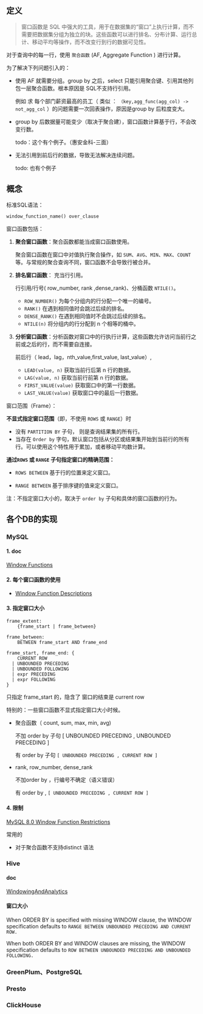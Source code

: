 ## 定义

> 窗口函数是 SQL 中强大的工具，用于在数据集的“窗口”上执行计算，而不需要把数据集分组为独立的块。这些函数可以进行排名、分布计算、运行总计、移动平均等操作，而不改变行到行的数据可见性。



对于查询中的每一行，使用 `聚合函数` (AF, Aggregate Function )  进行计算。

为了解决下列问题引入的：

- 使用 AF 就需要分组。group by 之后，select 只能引用聚合键、引用其他列包一层聚合函数。根本原因是 SQL不支持行引用。

	例如 求 每个部门薪资最高的员工（ 类似 ： `（key,agg_func(agg_col) -> not_agg_col` ）的问题需要一次回表操作，原因是group by 后粒度变大。

- group by 后数据量可能变少（取决于聚合建），窗口函数计算基于行，不会改变行数。

    todo：这个有个例子。（惠安金科-三面）

- 无法引用到前后行的数据，导致无法解决连续问题。

    todo: 也有个例子



## 概念

标准SQL语法：

```sql
window_function_name() over_clause 
```



窗口函数包括：

1. **聚合窗口函数**：聚合函数都能当成窗口函数使用。

   聚合窗口函数在窗口中对值执行聚合操作，如 `SUM`、`AVG`、`MIN`、`MAX`、`COUNT` 等。与常规的聚合查询不同，窗口函数不会导致行被合并。

2. **排名窗口函数**： 充当行引用。

   行引用/行号( row_number, rank ,dense_rank)、分桶函数 `NTILE()`。

   - `ROW_NUMBER()` 为每个分组内的行分配一个唯一的编号。
   - `RANK()` 在遇到相同值时会跳过后续的排名。
   - `DENSE_RANK()` 在遇到相同值时不会跳过后续的排名。
   - `NTILE(n)` 将分组内的行分配到 n 个相等的桶中。

3. **分析窗口函数**：分析函数对窗口中的行执行计算，这些函数允许访问当前行之前或之后的行，而不需要自连接。

   前后行（ lead，lag，nth_value,first_value, last_value）,

   - `LEAD(value, n)` 获取当前行后第 n 行的数据。
   - `LAG(value, n)` 获取当前行前第 n 行的数据。
   - `FIRST_VALUE(value)` 获取窗口中的第一行数据。
   - `LAST_VALUE(value)` 获取窗口中的最后一行数据。

   

窗口范围（Frame）：

**不显式指定窗口范围**（即，不使用 `ROWS` 或 `RANGE`）时

- 没有 `PARTITION BY` 子句， 则是查询结果集的所有行。
- 当存在 `Order by` 字句，默认窗口包括从分区或结果集开始到当前行的所有行。可以使用这个特性用于累加，或者移动平均数计算。

**通过`ROWS` 或 `RANGE` 子句指定窗口的精确范围：**

- `ROWS BETWEEN` 基于行的位置来定义窗口。

- `RANGE BETWEEN` 基于排序键的值来定义窗口。

注：不指定窗口大小的，取决于 `order by` 子句和具体的窗口函数的行为。

## 各个DB的实现

### MySQL

#### 1. doc

[Window Functions](https://dev.mysql.com/doc/refman/8.0/en/window-functions.html)

#### 2. 每个窗口函数的使用

- [Window Function Descriptions](https://dev.mysql.com/doc/refman/8.0/en/window-function-descriptions.html)

#### 3. 指定窗口大小

```mysql
frame_extent:
    {frame_start | frame_between}

frame_between:
    BETWEEN frame_start AND frame_end

frame_start, frame_end: {
    CURRENT ROW
  | UNBOUNDED PRECEDING
  | UNBOUNDED FOLLOWING
  | expr PRECEDING
  | expr FOLLOWING
}
```

只指定 frame_start 的，隐含了 窗口的结束是 current row



特别的：一些窗口函数不显式指定窗口大小时候。

- 聚合函数（ count, sum, max, min, avg)

	不加 order by 子句   [ UNBOUNDED PRECEDING , UNBOUNDED PRECEDING ]

	有 order by 子句   `[ UNBOUNDED PRECEDING , CURRENT ROW ]`

- rank, row_number, dense_rank

	不加order by ，行编号不确定（语义错误）

	有 order by , `[ UNBOUNDED PRECEDING , CURRENT ROW ]`

#### 4. 限制

[MySQL 8.0  Window Function Restrictions](https://dev.mysql.com/doc/refman/8.0/en/window-function-restrictions.html)

常用的

- 对于聚合函数不支持distinct 语法

### Hive 

#### doc

[WindowingAndAnalytics](https://cwiki.apache.org/confluence/display/Hive/LanguageManual+WindowingAndAnalytics)

#### 窗口大小

When ORDER BY is specified with missing WINDOW clause, the WINDOW specification defaults to `RANGE BETWEEN UNBOUNDED PRECEDING AND CURRENT ROW.`

When both ORDER BY and WINDOW clauses are missing, the WINDOW specification defaults to `ROW BETWEEN UNBOUNDED PRECEDING AND UNBOUNDED FOLLOWING.`



### GreenPlum、PostgreSQL 



### Presto



### ClickHouse



